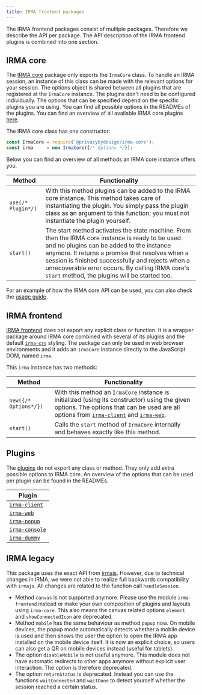 ```yaml
---
title: IRMA frontend packages
---
```


The IRMA frontend packages consist of multiple packages. Therefore we describe the API per package.
The API description of the IRMA frontend plugins is combined into one section.

## IRMA core
The [IRMA core](irma-frontend.md#irma-core) package only exports the `IrmaCore` class. To handle an IRMA session, 
an instance of this class can be made with the relevant options for your session. The options object is shared
between all plugins that are registered at the `IrmaCore` instance. The plugins don't need to be configured
individually. The options that can be specified depend on the specific plugins you are using. You can find all 
possible options in the READMEs of the plugins. You can find an overview of all available IRMA core plugins
[here](#plugins).

The IRMA core class has one constructor:
```javascript
const IrmaCore = require('@privacybydesign/irma-core');
const irma     = new IrmaCore({/* Options */});
```

Below you can find an overview of all methods an IRMA core instance offers you.

| Method | Functionality |
|---|---|
| `use(/* Plugin*/)` | With this method plugins can be added to the IRMA core instance. This method takes care of instantiating the plugin. You simply pass the plugin class as an argument to this function; you must not instantiate the plugin yourself.
| `start()` | The start method activates the state machine. From then the IRMA core instance is ready to be used and no plugins can be added to the instance anymore. It returns a promise that resolves when a session is finished successfully and rejects when a unrecoverable error occurs. By calling IRMA core's `start` method, the plugins will be started too.

For an example of how the IRMA core API can be used, you can also check the [usage guide](irma-frontend.md#usage-guide).

## IRMA frontend
[IRMA frontend](irma-frontend.md#irma-frontend) does not export any explicit class or function. It is a wrapper
package around IRMA core combined with several of its plugins and the default [`irma-css`](irma-frontend.md#irma-css)
styling. The package can only be used in web browser environments and it adds an `IrmaCore` instance
directly to the JavaScript DOM, named `irma`.

This `irma` instance has two methods:

| Method | Functionality |
|---|---|
| `new({/* Options*/})` | With this method an `IrmaCore` instance is initialized (using its constructor) using the given options. The options that can be used are all options from [`irma-client`](https://github.com/privacybydesign/irma-frontend-packages/tree/master/plugins/irma-client) and [`irma-web`](https://github.com/privacybydesign/irma-frontend-packages/tree/master/plugins/irma-web).
| `start()` | Calls the `start` method of `IrmaCore` internally and behaves exactly like this method.

## Plugins
The [plugins](irma-frontend.md#available-plugins-for-irma-core) do not export any class or method. They only add extra
possible options to IRMA core. An overview of the options that can be used per plugin can be found in the READMEs.

| Plugin |
|---|
| [`irma-client`](https://github.com/privacybydesign/irma-frontend-packages/tree/master/plugins/irma-client) |
| [`irma-web`](https://github.com/privacybydesign/irma-frontend-packages/tree/master/plugins/irma-web) |
| [`irma-popup`](https://github.com/privacybydesign/irma-frontend-packages/tree/master/examples/browser/irma-popup) |
| [`irma-console`](https://github.com/privacybydesign/irma-frontend-packages/tree/master/examples/browser/irma-console) |
| [`irma-dummy`](https://github.com/privacybydesign/irma-frontend-packages/tree/master/examples/browser/irma-dummy) |

## IRMA legacy
This package uses the exact API from [irmajs](api-irmajs.md). However, due to technical changes in IRMA, 
we were not able to realize full backwards compatibility with `irmajs`.
All changes are related to the function call `handleSession`.
* Method `canvas` is not supported anymore. Please use the module `irma-frontend` instead or make
 your own composition of plugins and layouts using `irma-core`.
 This also means the canvas related options `element` and `showConnectedIcon` are deprecated.
* Method `mobile` has the same behaviour as method `popup` now. On mobile devices, the popup
 mode automatically detects whether a mobile device is used and then shows the user the option to open
 the IRMA app installed on the mobile device itself. It is now an explicit choice, so users can also get
 a QR on mobile devices instead (useful for tablets).
* The option `disableMobile` is not useful anymore. This module does not have
 automatic redirects to other apps anymore without explicit user interaction.
 The option is therefore deprecated.
* The option `returnStatus` is deprecated. Instead you can use the functions `waitConnected` and `waitDone`
 to detect yourself whether the session reached a certain status.
